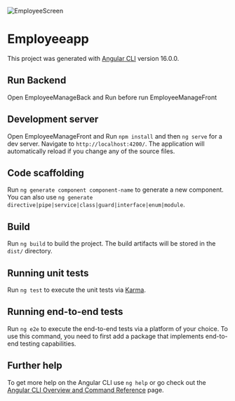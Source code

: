 ![EmployeeScreen](https://github.com/JuanPedro-dev/Employee-Manager/assets/89544550/32e6448b-2f83-416e-9443-5069a61e78a3)



# Employeeapp 

This project was generated with [Angular CLI](https://github.com/angular/angular-cli) version 16.0.0.

## Run Backend
Open EmployeeManageBack and Run before run EmployeeManageFront

## Development server

Open EmployeeManageFront and Run `npm install` and then `ng serve` for a dev server. Navigate to `http://localhost:4200/`. The application will automatically reload if you change any of the source files.

## Code scaffolding

Run `ng generate component component-name` to generate a new component. You can also use `ng generate directive|pipe|service|class|guard|interface|enum|module`.

## Build

Run `ng build` to build the project. The build artifacts will be stored in the `dist/` directory.

## Running unit tests

Run `ng test` to execute the unit tests via [Karma](https://karma-runner.github.io).

## Running end-to-end tests

Run `ng e2e` to execute the end-to-end tests via a platform of your choice. To use this command, you need to first add a package that implements end-to-end testing capabilities.

## Further help

To get more help on the Angular CLI use `ng help` or go check out the [Angular CLI Overview and Command Reference](https://angular.io/cli) page.
